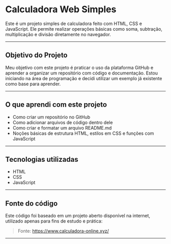 # Calculadora Web Simples

Este é um projeto simples de calculadora feito com HTML, CSS e JavaScript. Ele permite realizar operações básicas como soma, subtração, multiplicação e divisão diretamente no navegador.

---

## Objetivo do Projeto

Meu objetivo com este projeto é praticar o uso da plataforma GitHub e aprender a organizar um repositório com código e documentação. Estou iniciando na área de programação e decidi utilizar um exemplo já existente como base para aprender.

---

## O que aprendi com este projeto

- Como criar um repositório no GitHub
- Como adicionar arquivos de código dentro dele
- Como criar e formatar um arquivo README.md
- Noções básicas de estrutura HTML, estilos em CSS e funções com JavaScript

---

## Tecnologias utilizadas

- HTML
- CSS
- JavaScript

---

## Fonte do código

Este código foi baseado em um projeto aberto disponível na internet, utilizado apenas para fins de estudo e prática:

> Fonte: https://www.calculadora-online.xyz/

---

